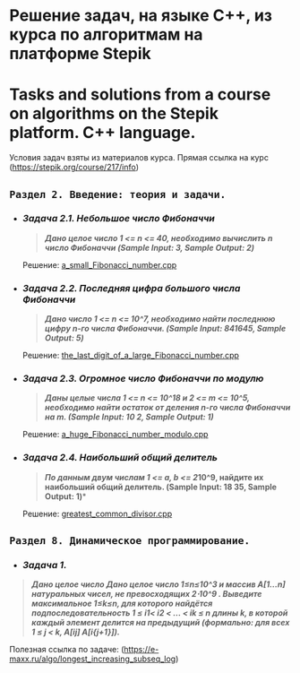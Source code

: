 **Решение задач, на языке C++, из курса по алгоритмам на платформе Stepik**
=====================
Tasks and solutions  from a course on algorithms on the Stepik platform. C++ language.  
=====================

Условия задач взяты из материалов курса. Прямая ссылка на курс (https://stepik.org/course/217/info)


 **`Раздел 2. Введение: теория и задачи.`** 
 -----------------------------------
 + ### ***Задача 2.1. Небольшое число Фибоначчи***
   > ***Дано целое число 1 <= n <= 40, необходимо вычислить n число Фибоначчи (Sample Input: 3, Sample Output: 2)***

      Решение: [a_small_Fibonacci_number.cpp](https://github.com/ThyingEquation/cpp-algorithms-Stepik/blob/main/2.%20Введение.%20Теория%20и%20задачи/a_small_Fibonacci_number.cpp)

+  ### ***Задача 2.2. Последняя цифра большого числа Фибоначчи***
   > ***Дано число 1 <= n <= 10^7, необходимо найти последнюю цифру n-го числа Фибоначчи. (Sample Input: 841645, Sample Output: 5)***

   Решение: [the_last_digit_of_a_large_Fibonacci_number.cpp](https://github.com/ThyingEquation/cpp-algorithms-Stepik/blob/main/2.%20Введение.%20Теория%20и%20задачи/the_last_digit_of_a_large_Fibonacci_number.cpp)

+  ### ***Задача 2.3. Огромное число Фибоначчи по модулю***
   > ***Даны целые числа 1 <= n <= 10^18 и 2 <= m <= 10^5, необходимо найти остаток от деления n-го числа Фибоначчи на m. (Sample Input: 10 2, Sample Output: 1)***
   
    Решение: [a_huge_Fibonacci_number_modulo.cpp](https://github.com/ThyingEquation/cpp-algorithms-Stepik/blob/main/2.%20Введение.%20Теория%20и%20задачи/a_huge_Fibonacci_number_modulo.cpp)

+ ### ***Задача 2.4. Наибольший общий делитель***
   > ***По данным двум числам 1 <= a, b <= 2*10^9, найдите их наибольший общий делитель. (Sample Input: 18 35, Sample Output: 1)***
   
   Решение: [greatest_common_divisor.cpp](https://github.com/ThyingEquation/cpp-algorithms-Stepik/blob/main/2.%20Введение.%20Теория%20и%20задачи/greatest_common_divisor.cpp)


 **`Раздел 8. Динамическое программирование.`** 
 -----------------------------------
 +  ### ***Задача 1.***
   > ***Дано целое число Дано целое число 1≤n≤10^3 и массив A[1…n] натуральных чисел, не превосходящих 2⋅10^9 . Выведите максимальное 1≤k≤n, для которого найдётся подпоследовательность 1 ≤ i1 ​< i2 ​< … < ik ​≤ n длины k, в которой каждый элемент делится на предыдущий (формально: для всех 1 ≤ j < k, A[ij] A[i{j+1}]).***

Полезная ссылка по задаче: (https://e-maxx.ru/algo/longest_increasing_subseq_log)
 
